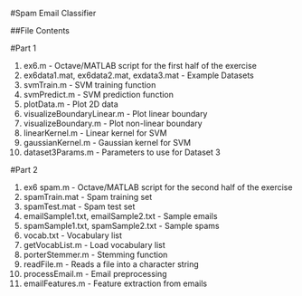 #Spam Email Classifier

##File Contents

#Part 1
1. ex6.m - Octave/MATLAB script for the first half of the exercise
2. ex6data1.mat, ex6data2.mat, exdata3.mat - Example Datasets
3. svmTrain.m - SVM training function
4. svmPredict.m - SVM prediction function
5. plotData.m - Plot 2D data
6. visualizeBoundaryLinear.m - Plot linear boundary
7. visualizeBoundary.m - Plot non-linear boundary
8. linearKernel.m - Linear kernel for SVM
9. gaussianKernel.m - Gaussian kernel for SVM
10. dataset3Params.m - Parameters to use for Dataset 3

#Part 2
1. ex6 spam.m - Octave/MATLAB script for the second half of the exercise
2. spamTrain.mat - Spam training set
3. spamTest.mat - Spam test set
4. emailSample1.txt, emailSample2.txt - Sample emails
5. spamSample1.txt, spamSample2.txt - Sample spams
6. vocab.txt - Vocabulary list
7. getVocabList.m - Load vocabulary list
8. porterStemmer.m - Stemming function
9. readFile.m - Reads a file into a character string
10. processEmail.m - Email preprocessing
11. emailFeatures.m - Feature extraction from emails
